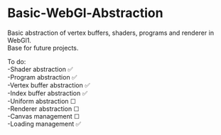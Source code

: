 # Basic-WebGl-Abstraction

Basic abstraction of vertex buffers, shaders, programs and renderer in WebGl1.  
Base for future projects.

To do:  
-Shader abstraction ✅     
-Program abstraction ✅     
-Vertex buffer abstraction ✅    
-Index buffer abstraction ✅     
-Uniform abstraction ☐  
-Renderer abstraction ☐    
-Canvas management ☐  
-Loading management ✅        
